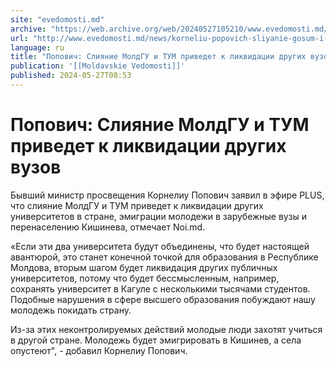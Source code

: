 ```yaml
---
site: "evedomosti.md"
archive: "https://web.archive.org/web/20240527105210/www.evedomosti.md/news/korneliu-popovich-sliyanie-gosum-i-tum-privedet-k-likvidacii"
url: "http://www.evedomosti.md/news/korneliu-popovich-sliyanie-gosum-i-tum-privedet-k-likvidacii"
language: ru
title: "Попович: Слияние МолдГУ и ТУМ приведет к ликвидации других вузов"
publication: '[[Moldavskie Vedomosti]]'
published: 2024-05-27T08:53
---
```


# Попович: Слияние МолдГУ и ТУМ приведет к ликвидации других вузов

Бывший министр просвещения Корнелиу Попович заявил в эфире PLUS, что слияние МолдГУ и ТУМ приведет к ликвидации других университетов в стране, эмиграции молодежи в зарубежные вузы и перенаселению Кишинева, отмечает Noi.md.

«Если эти два университета будут объединены, что будет настоящей авантюрой, это станет конечной точкой для образования в Республике Молдова, вторым шагом будет ликвидация других публичных университетов, потому что будет бессмысленным, например, сохранять университет в Кагуле с несколькими тысячами студентов. Подобные нарушения в сфере высшего образования побуждают нашу молодежь покидать страну.

Из-за этих неконтролируемых действий молодые люди захотят учиться в другой стране. Молодежь будет эмигрировать в Кишинев, а села опустеют", - добавил Корнелиу Попович.